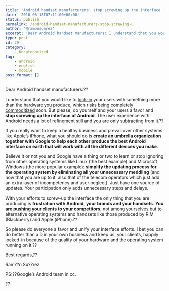 ```yaml
---
title: 'Android handset manufacturers: stop screwing up the interface (open letter)'
date: '2010-06-18T07:11:00+00:00'
status: publish
permalink: /android-handset-manufacturers-stop-screwing-u
author: '@ramonsuarez'
excerpt: 'Dear Android handset manufacturers: I understand that you would like to lock-in your users with something more than the hardware you produce, which risks being completely commoditized soon. But please, do yourself and your users a favor and stop s...'
type: post
id: 29
category:
    - Uncategorized
tag:
    - android
    - english
    - mobile
post_format: []
---
```

Dear Android handset manufacturers:??

I understand that you would like to [lock-in](http://en.wikipedia.org/wiki/Lock-in_(decision-making) "What is lock-in?") your users with something more than the hardware you produce, which risks being completely [commoditized](http://en.wikipedia.org/wiki/Commodity "What is commoditization or a commodity?") soon. But please, do yourself and your users a favor and **stop screwing up the interface of Android**. The user experience with Android needs a lot of refinement still and you are only subtracting from it.??

If you really want to keep a healthy business and prevail over other systems like Apple’s iPhone, what you should do is **create an umbrella organization together with Google to help each other produce the best Android interface on earth that will work with all the different devices you make**.

Believe it or not you and Google have a thing or two to learn or stop ignoring from other operating systems like Linux (the best example) and Microsoft Windows (the more popular example): **simplify the updating process for the operating system by eliminating all your unnecessary meddling** (and now that you are up to it, also that of the telecom operators which just add an extra layer of incompetency and user neglect). Just have one source of updates. Your participation only adds unnecessary steps and delays.

With your efforts to screw-up the interface the only thing that you are producing is **frustration with Android, your brands and your handsets**. **You are pushing your clients to your competitors**, not among yourselves but to alternative operating systems and handsets like those produced by RIM (Blackberry) and Apple (iPhone).??

So please do everyone a favor and unify your interface efforts. I bet you can do better than a D in your own business and keep us, your clients, happily locked-in because of the quality of your hardware and the operating system running on it.??

Best regards,??

Ram??n Su??rez

PS:??Google’s Android team in cc.

??